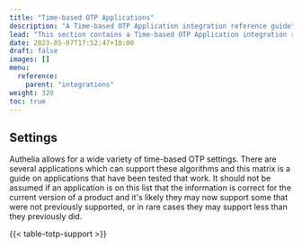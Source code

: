 ```yaml
---
title: "Time-based OTP Applications"
description: "A Time-based OTP Application integration reference guide"
lead: "This section contains a Time-based OTP Application integration reference guide for Authelia."
date: 2023-05-07T17:52:47+10:00
draft: false
images: []
menu:
  reference:
    parent: "integrations"
weight: 320
toc: true
---
```


## Settings

Authelia allows for a wide variety of time-based OTP settings. There are several applications which can support these
algorithms and this matrix is a guide on applications that have been tested that work. It should not be assumed if an
application is on this list that the information is correct for the current version of a product and it's likely they
may now support some that were not previously supported, or in rare cases they may support less than they previously
did.

{{< table-totp-support >}}


